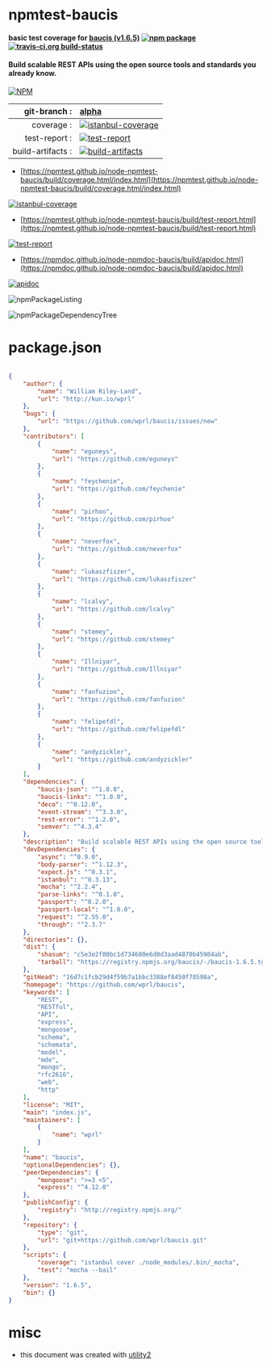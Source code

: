 # npmtest-baucis

#### basic test coverage for  [baucis (v1.6.5)](https://github.com/wprl/baucis)  [![npm package](https://img.shields.io/npm/v/npmtest-baucis.svg?style=flat-square)](https://www.npmjs.org/package/npmtest-baucis) [![travis-ci.org build-status](https://api.travis-ci.org/npmtest/node-npmtest-baucis.svg)](https://travis-ci.org/npmtest/node-npmtest-baucis)

#### Build scalable REST APIs using the open source tools and standards you already know.

[![NPM](https://nodei.co/npm/baucis.png?downloads=true&downloadRank=true&stars=true)](https://www.npmjs.com/package/baucis)

| git-branch : | [alpha](https://github.com/npmtest/node-npmtest-baucis/tree/alpha)|
|--:|:--|
| coverage : | [![istanbul-coverage](https://npmtest.github.io/node-npmtest-baucis/build/coverage.badge.svg)](https://npmtest.github.io/node-npmtest-baucis/build/coverage.html/index.html)|
| test-report : | [![test-report](https://npmtest.github.io/node-npmtest-baucis/build/test-report.badge.svg)](https://npmtest.github.io/node-npmtest-baucis/build/test-report.html)|
| build-artifacts : | [![build-artifacts](https://npmtest.github.io/node-npmtest-baucis/glyphicons_144_folder_open.png)](https://github.com/npmtest/node-npmtest-baucis/tree/gh-pages/build)|

- [https://npmtest.github.io/node-npmtest-baucis/build/coverage.html/index.html](https://npmtest.github.io/node-npmtest-baucis/build/coverage.html/index.html)

[![istanbul-coverage](https://npmtest.github.io/node-npmtest-baucis/build/screenCapture.buildCi.browser.%252Ftmp%252Fbuild%252Fcoverage.lib.html.png)](https://npmtest.github.io/node-npmtest-baucis/build/coverage.html/index.html)

- [https://npmtest.github.io/node-npmtest-baucis/build/test-report.html](https://npmtest.github.io/node-npmtest-baucis/build/test-report.html)

[![test-report](https://npmtest.github.io/node-npmtest-baucis/build/screenCapture.buildCi.browser.%252Ftmp%252Fbuild%252Ftest-report.html.png)](https://npmtest.github.io/node-npmtest-baucis/build/test-report.html)

- [https://npmdoc.github.io/node-npmdoc-baucis/build/apidoc.html](https://npmdoc.github.io/node-npmdoc-baucis/build/apidoc.html)

[![apidoc](https://npmdoc.github.io/node-npmdoc-baucis/build/screenCapture.buildCi.browser.%252Ftmp%252Fbuild%252Fapidoc.html.png)](https://npmdoc.github.io/node-npmdoc-baucis/build/apidoc.html)

![npmPackageListing](https://npmtest.github.io/node-npmtest-baucis/build/screenCapture.npmPackageListing.svg)

![npmPackageDependencyTree](https://npmtest.github.io/node-npmtest-baucis/build/screenCapture.npmPackageDependencyTree.svg)



# package.json

```json

{
    "author": {
        "name": "William Riley-Land",
        "url": "http://kun.io/wprl"
    },
    "bugs": {
        "url": "https://github.com/wprl/baucis/issues/new"
    },
    "contributors": [
        {
            "name": "eguneys",
            "url": "https://github.com/eguneys"
        },
        {
            "name": "feychenie",
            "url": "https://github.com/feychenie"
        },
        {
            "name": "pirhoo",
            "url": "https://github.com/pirhoo"
        },
        {
            "name": "neverfox",
            "url": "https://github.com/neverfox"
        },
        {
            "name": "lukaszfiszer",
            "url": "https://github.com/lukaszfiszer"
        },
        {
            "name": "lcalvy",
            "url": "https://github.com/lcalvy"
        },
        {
            "name": "stemey",
            "url": "https://github.com/stemey"
        },
        {
            "name": "Illniyar",
            "url": "https://github.com/Illniyar"
        },
        {
            "name": "fanfuzion",
            "url": "https://github.com/fanfuzion"
        },
        {
            "name": "felipefdl",
            "url": "https://github.com/felipefdl"
        },
        {
            "name": "andyzickler",
            "url": "https://github.com/andyzickler"
        }
    ],
    "dependencies": {
        "baucis-json": "^1.0.0",
        "baucis-links": "^1.0.0",
        "deco": "^0.12.0",
        "event-stream": "^3.3.0",
        "rest-error": "^1.2.0",
        "semver": "^4.3.4"
    },
    "description": "Build scalable REST APIs using the open source tools and standards you already know.",
    "devDependencies": {
        "async": "^0.9.0",
        "body-parser": "^1.12.3",
        "expect.js": "^0.3.1",
        "istanbul": "^0.3.13",
        "mocha": "^2.2.4",
        "parse-links": "^0.1.0",
        "passport": "^0.2.0",
        "passport-local": "^1.0.0",
        "request": "^2.55.0",
        "through": "^2.3.7"
    },
    "directories": {},
    "dist": {
        "shasum": "c5e3e2f80bc1d734680e6d0d3aad4870b45904ab",
        "tarball": "https://registry.npmjs.org/baucis/-/baucis-1.6.5.tgz"
    },
    "gitHead": "16d7c1fcb29d4f59b7a1bbc3388ef8450f78598a",
    "homepage": "https://github.com/wprl/baucis",
    "keywords": [
        "REST",
        "RESTful",
        "API",
        "express",
        "mongoose",
        "schema",
        "schemata",
        "model",
        "mde",
        "mongo",
        "rfc2616",
        "web",
        "http"
    ],
    "license": "MIT",
    "main": "index.js",
    "maintainers": [
        {
            "name": "wprl"
        }
    ],
    "name": "baucis",
    "optionalDependencies": {},
    "peerDependencies": {
        "mongoose": ">=3 <5",
        "express": "^4.12.0"
    },
    "publishConfig": {
        "registry": "http://registry.npmjs.org/"
    },
    "repository": {
        "type": "git",
        "url": "git+https://github.com/wprl/baucis.git"
    },
    "scripts": {
        "coverage": "istanbul cover ./node_modules/.bin/_mocha",
        "test": "mocha --bail"
    },
    "version": "1.6.5",
    "bin": {}
}
```



# misc
- this document was created with [utility2](https://github.com/kaizhu256/node-utility2)
